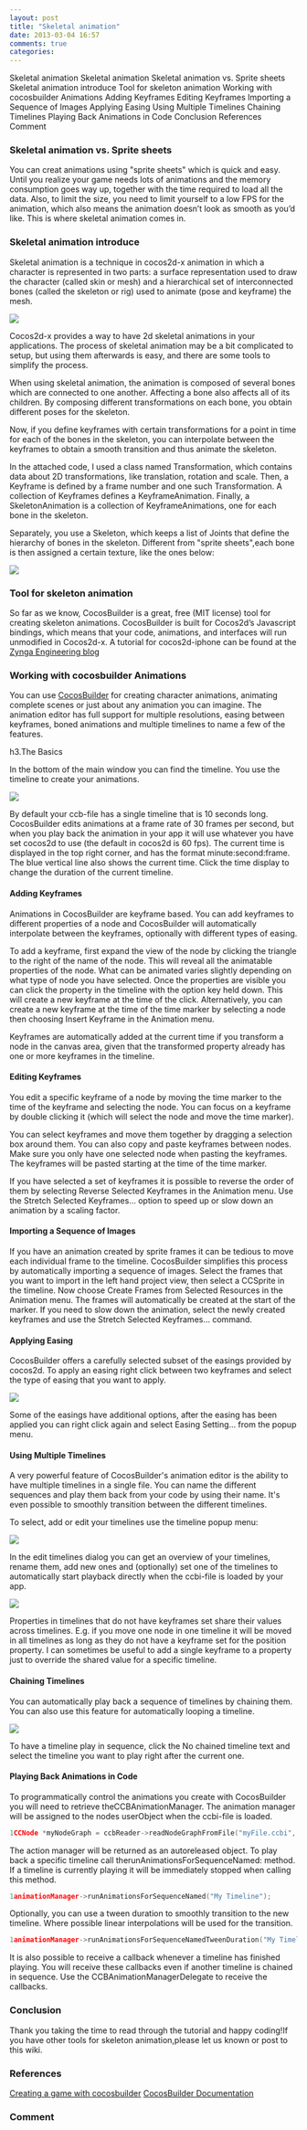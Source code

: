 ```yaml
---
layout: post
title: "Skeletal animation"
date: 2013-03-04 16:57
comments: true
categories: 
---
```



Skeletal animation
Skeletal animation
Skeletal animation vs. Sprite sheets
Skeletal animation introduce
Tool for skeleton animation
Working with cocosbuilder Animations
Adding Keyframes
Editing Keyframes
Importing a Sequence of Images
Applying Easing
Using Multiple Timelines
Chaining Timelines
Playing Back Animations in Code
Conclusion
References
Comment

### Skeletal animation vs. Sprite sheets
You can creat animations using "sprite sheets" which is quick and easy. Until you realize your game needs lots of animations and the memory consumption goes way up, together with the time required to load all the data. Also, to limit the size, you need to limit yourself to a low FPS for the animation, which also means the animation doesn’t look as smooth as you’d like. This is where skeletal animation comes in.

### Skeletal animation introduce
Skeletal animation is a technique in cocos2d-x animation in which a character is represented in two parts: a surface representation used to draw the character (called skin or mesh) and a hierarchical set of interconnected bones (called the skeleton or rig) used to animate (pose and keyframe) the mesh.

![](http://www.cocos2d-x.org/attachments/1606/Skeletal-Animation.jpg)

Cocos2d-x provides a way to have 2d skeletal animations in your applications. The process of skeletal animation may be a bit complicated to setup, but using them afterwards is easy, and there are some tools to simplify the process.

When using skeletal animation, the animation is composed of several bones which are connected to one another. Affecting a bone also affects all of its children. By composing different transformations on each bone, you obtain different poses for the skeleton.

Now, if you define keyframes with certain transformations for a point in time for each of the bones in the skeleton, you can interpolate between the keyframes to obtain a smooth transition and thus animate the skeleton.

In the attached code, I used a class named Transformation, which contains data about 2D transformations, like translation, rotation and scale. Then, a Keyframe is defined by a frame number and one such Transformation. A collection of Keyframes defines a KeyframeAnimation. Finally, a SkeletonAnimation is a collection of KeyframeAnimations, one for each bone in the skeleton.

Separately, you use a Skeleton, which keeps a list of Joints that define the hierarchy of bones in the skeleton. Different from "sprite sheets",each bone is then assigned a certain texture, like the ones below:

![](http://www.cocos2d-x.org/attachments/1607/animated-grossini.png)

### Tool for skeleton animation
So far as we know, CocosBuilder is a great, free (MIT license) tool for creating skeleton animations.
CocosBuilder is built for Cocos2d’s Javascript bindings, which means that your code, animations, and interfaces will run unmodified in Cocos2d-x.
A tutorial for cocos2d-iphone can be found at the [Zynga Engineering blog](http://code.zynga.com/2012/10/creating-a-game-with-cocosbuilder/)

### Working with cocosbuilder Animations
You can use [CocosBuilder](http://cocosbuilder.com/) for creating character animations, animating complete scenes or just about any animation you can imagine. The animation editor has full support for multiple resolutions, easing between keyframes, boned animations and multiple timelines to name a few of the features.

h3.The Basics

In the bottom of the main window you can find the timeline. You use the timeline to create your animations.

![](http://www.cocos2d-x.org/attachments/1610/timeline.png)

By default your ccb-file has a single timeline that is 10 seconds long. CocosBuilder edits animations at a frame rate of 30 frames per second, but when you play back the animation in your app it will use whatever you have set cocos2d to use (the default in cocos2d is 60 fps). The current time is displayed in the top right corner, and has the format minute:second:frame. The blue vertical line also shows the current time. Click the time display to change the duration of the current timeline.

#### Adding Keyframes
Animations in CocosBuilder are keyframe based. You can add keyframes to different properties of a node and CocosBuilder will automatically interpolate between the keyframes, optionally with different types of easing.

To add a keyframe, first expand the view of the node by clicking the triangle to the right of the name of the node. This will reveal all the animatable properties of the node. What can be animated varies slightly depending on what type of node you have selected. Once the properties are visible you can click the property in the timeline with the option key held down. This will create a new keyframe at the time of the click. Alternatively, you can create a new keyframe at the time of the time marker by selecting a node then choosing Insert Keyframe in the Animation menu.

Keyframes are automatically added at the current time if you transform a node in the canvas area, given that the transformed property already has one or more keyframes in the timeline.

#### Editing Keyframes
You edit a specific keyframe of a node by moving the time marker to the time of the keyframe and selecting the node. You can focus on a keyframe by double clicking it (which will select the node and move the time marker).

You can select keyframes and move them together by dragging a selection box around them. You can also copy and paste keyframes between nodes. Make sure you only have one selected node when pasting the keyframes. The keyframes will be pasted starting at the time of the time marker.

If you have selected a set of keyframes it is possible to reverse the order of them by selecting Reverse Selected Keyframes in the Animation menu. Use the Stretch Selected Keyframes… option to speed up or slow down an animation by a scaling factor.

#### Importing a Sequence of Images
If you have an animation created by sprite frames it can be tedious to move each individual frame to the timeline. CocosBuilder simplifies this process by automatically importing a sequence of images. Select the frames that you want to import in the left hand project view, then select a CCSprite in the timeline. Now choose Create Frames from Selected Resources in the Animation menu. The frames will automatically be created at the start of the marker. If you need to slow down the animation, select the newly created keyframes and use the Stretch Selected Keyframes… command.

#### Applying Easing
CocosBuilder offers a carefully selected subset of the easings provided by cocos2d. To apply an easing right click between two keyframes and select the type of easing that you want to apply.

![](http://www.cocos2d-x.org/attachments/1611/keyframes.png)

Some of the easings have additional options, after the easing has been applied you can right click again and select Easing Setting… from the popup menu.

#### Using Multiple Timelines
A very powerful feature of CocosBuilder's animation editor is the ability to have multiple timelines in a single file. You can name the different sequences and play them back from your code by using their name. It's even possible to smoothly transition between the different timelines.

To select, add or edit your timelines use the timeline popup menu:

![](http://www.cocos2d-x.org/attachments/1612/Multiple%20Timelines.png)

In the edit timelines dialog you can get an overview of your timelines, rename them, add new ones and (optionally) set one of the timelines to automatically start playback directly when the ccbi-file is loaded by your app.

![](http://www.cocos2d-x.org/attachments/1613/autoStart.png)

Properties in timelines that do not have keyframes set share their values across timelines. E.g. if you move one node in one timeline it will be moved in all timelines as long as they do not have a keyframe set for the position property. I can sometimes be useful to add a single keyframe to a property just to override the shared value for a specific timeline.

#### Chaining Timelines
You can automatically play back a sequence of timelines by chaining them. You can also use this feature for automatically looping a timeline.

![](http://www.cocos2d-x.org/attachments/1614/autoPlayback.png)

To have a timeline play in sequence, click the No chained timeline text and select the timeline you want to play right after the current one.

#### Playing Back Animations in Code
To programmatically control the animations you create with CocosBuilder you will need to retrieve theCCBAnimationManager. The animation manager will be assigned to the nodes userObject when the ccbi-file is loaded.

```c++
1CCNode *myNodeGraph = ccbReader->readNodeGraphFromFile("myFile.ccbi", this);
```

The action manager will be returned as an autoreleased object. To play back a specific timeline call therunAnimationsForSequenceNamed: method. If a timeline is currently playing it will be immediately stopped when calling this method.

```c++
1animationManager->runAnimationsForSequenceNamed("My Timeline");
```

Optionally, you can use a tween duration to smoothly transition to the new timeline. Where possible linear interpolations will be used for the transition.

```c++
1animationManager->runAnimationsForSequenceNamedTweenDuration("My Timeline",0.5f);
```

It is also possible to receive a callback whenever a timeline has finished playing. You will receive these callbacks even if another timeline is chained in sequence. Use the CCBAnimationManagerDelegate to receive the callbacks.

### Conclusion
Thank you taking the time to read through the tutorial and happy coding!If you have other tools for skeleton animation,please let us known or post to this wiki.

### References
[Creating a game with cocosbuilder](http://code.zynga.com/2012/10/creating-a-game-with-cocosbuilder/)
[CocosBuilder Documentation](http://cocosbuilder.com/)

### Comment